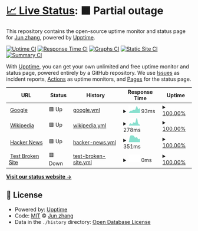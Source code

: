 # [📈 Live Status](https://ppkdch54.github.io/monitor): <!--live status--> **🟧 Partial outage**

This repository contains the open-source uptime monitor and status page for [Jun zhang](https://ppkdch54.github.io/monitor), powered by [Upptime](https://github.com/upptime/upptime).

[![Uptime CI](https://github.com/ppkdch54/monitor/workflows/Uptime%20CI/badge.svg)](https://github.com/ppkdch54/monitor/actions?query=workflow%3A%22Uptime+CI%22)
[![Response Time CI](https://github.com/ppkdch54/monitor/workflows/Response%20Time%20CI/badge.svg)](https://github.com/ppkdch54/monitor/actions?query=workflow%3A%22Response+Time+CI%22)
[![Graphs CI](https://github.com/ppkdch54/monitor/workflows/Graphs%20CI/badge.svg)](https://github.com/ppkdch54/monitor/actions?query=workflow%3A%22Graphs+CI%22)
[![Static Site CI](https://github.com/ppkdch54/monitor/workflows/Static%20Site%20CI/badge.svg)](https://github.com/ppkdch54/monitor/actions?query=workflow%3A%22Static+Site+CI%22)
[![Summary CI](https://github.com/ppkdch54/monitor/workflows/Summary%20CI/badge.svg)](https://github.com/ppkdch54/monitor/actions?query=workflow%3A%22Summary+CI%22)

With [Upptime](https://upptime.js.org), you can get your own unlimited and free uptime monitor and status page, powered entirely by a GitHub repository. We use [Issues](https://github.com/ppkdch54/monitor/issues) as incident reports, [Actions](https://github.com/ppkdch54/monitor/actions) as uptime monitors, and [Pages](https://ppkdch54.github.io/monitor) for the status page.

<!--start: status pages-->
<!-- This summary is generated by Upptime (https://github.com/upptime/upptime) -->
<!-- Do not edit this manually, your changes will be overwritten -->
<!-- prettier-ignore -->
| URL | Status | History | Response Time | Uptime |
| --- | ------ | ------- | ------------- | ------ |
| <img alt="" src="https://favicons.githubusercontent.com/www.google.com" height="13"> [Google](https://www.google.com) | 🟩 Up | [google.yml](https://github.com/ppkdch54/monitor/commits/HEAD/history/google.yml) | <details><summary><img alt="Response time graph" src="./graphs/google/response-time-week.png" height="20"> 93ms</summary><br><a href="https://ppkdch54.github.io/monitor/history/google"><img alt="Response time 84" src="https://img.shields.io/endpoint?url=https%3A%2F%2Fraw.githubusercontent.com%2Fppkdch54%2Fmonitor%2FHEAD%2Fapi%2Fgoogle%2Fresponse-time.json"></a><br><a href="https://ppkdch54.github.io/monitor/history/google"><img alt="24-hour response time 57" src="https://img.shields.io/endpoint?url=https%3A%2F%2Fraw.githubusercontent.com%2Fppkdch54%2Fmonitor%2FHEAD%2Fapi%2Fgoogle%2Fresponse-time-day.json"></a><br><a href="https://ppkdch54.github.io/monitor/history/google"><img alt="7-day response time 93" src="https://img.shields.io/endpoint?url=https%3A%2F%2Fraw.githubusercontent.com%2Fppkdch54%2Fmonitor%2FHEAD%2Fapi%2Fgoogle%2Fresponse-time-week.json"></a><br><a href="https://ppkdch54.github.io/monitor/history/google"><img alt="30-day response time 84" src="https://img.shields.io/endpoint?url=https%3A%2F%2Fraw.githubusercontent.com%2Fppkdch54%2Fmonitor%2FHEAD%2Fapi%2Fgoogle%2Fresponse-time-month.json"></a><br><a href="https://ppkdch54.github.io/monitor/history/google"><img alt="1-year response time 84" src="https://img.shields.io/endpoint?url=https%3A%2F%2Fraw.githubusercontent.com%2Fppkdch54%2Fmonitor%2FHEAD%2Fapi%2Fgoogle%2Fresponse-time-year.json"></a></details> | <details><summary><a href="https://ppkdch54.github.io/monitor/history/google">100.00%</a></summary><a href="https://ppkdch54.github.io/monitor/history/google"><img alt="All-time uptime 100.00%" src="https://img.shields.io/endpoint?url=https%3A%2F%2Fraw.githubusercontent.com%2Fppkdch54%2Fmonitor%2FHEAD%2Fapi%2Fgoogle%2Fuptime.json"></a><br><a href="https://ppkdch54.github.io/monitor/history/google"><img alt="24-hour uptime 100.00%" src="https://img.shields.io/endpoint?url=https%3A%2F%2Fraw.githubusercontent.com%2Fppkdch54%2Fmonitor%2FHEAD%2Fapi%2Fgoogle%2Fuptime-day.json"></a><br><a href="https://ppkdch54.github.io/monitor/history/google"><img alt="7-day uptime 100.00%" src="https://img.shields.io/endpoint?url=https%3A%2F%2Fraw.githubusercontent.com%2Fppkdch54%2Fmonitor%2FHEAD%2Fapi%2Fgoogle%2Fuptime-week.json"></a><br><a href="https://ppkdch54.github.io/monitor/history/google"><img alt="30-day uptime 100.00%" src="https://img.shields.io/endpoint?url=https%3A%2F%2Fraw.githubusercontent.com%2Fppkdch54%2Fmonitor%2FHEAD%2Fapi%2Fgoogle%2Fuptime-month.json"></a><br><a href="https://ppkdch54.github.io/monitor/history/google"><img alt="1-year uptime 100.00%" src="https://img.shields.io/endpoint?url=https%3A%2F%2Fraw.githubusercontent.com%2Fppkdch54%2Fmonitor%2FHEAD%2Fapi%2Fgoogle%2Fuptime-year.json"></a></details>
| <img alt="" src="https://favicons.githubusercontent.com/en.wikipedia.org" height="13"> [Wikipedia](https://en.wikipedia.org) | 🟩 Up | [wikipedia.yml](https://github.com/ppkdch54/monitor/commits/HEAD/history/wikipedia.yml) | <details><summary><img alt="Response time graph" src="./graphs/wikipedia/response-time-week.png" height="20"> 278ms</summary><br><a href="https://ppkdch54.github.io/monitor/history/wikipedia"><img alt="Response time 226" src="https://img.shields.io/endpoint?url=https%3A%2F%2Fraw.githubusercontent.com%2Fppkdch54%2Fmonitor%2FHEAD%2Fapi%2Fwikipedia%2Fresponse-time.json"></a><br><a href="https://ppkdch54.github.io/monitor/history/wikipedia"><img alt="24-hour response time 335" src="https://img.shields.io/endpoint?url=https%3A%2F%2Fraw.githubusercontent.com%2Fppkdch54%2Fmonitor%2FHEAD%2Fapi%2Fwikipedia%2Fresponse-time-day.json"></a><br><a href="https://ppkdch54.github.io/monitor/history/wikipedia"><img alt="7-day response time 278" src="https://img.shields.io/endpoint?url=https%3A%2F%2Fraw.githubusercontent.com%2Fppkdch54%2Fmonitor%2FHEAD%2Fapi%2Fwikipedia%2Fresponse-time-week.json"></a><br><a href="https://ppkdch54.github.io/monitor/history/wikipedia"><img alt="30-day response time 226" src="https://img.shields.io/endpoint?url=https%3A%2F%2Fraw.githubusercontent.com%2Fppkdch54%2Fmonitor%2FHEAD%2Fapi%2Fwikipedia%2Fresponse-time-month.json"></a><br><a href="https://ppkdch54.github.io/monitor/history/wikipedia"><img alt="1-year response time 226" src="https://img.shields.io/endpoint?url=https%3A%2F%2Fraw.githubusercontent.com%2Fppkdch54%2Fmonitor%2FHEAD%2Fapi%2Fwikipedia%2Fresponse-time-year.json"></a></details> | <details><summary><a href="https://ppkdch54.github.io/monitor/history/wikipedia">100.00%</a></summary><a href="https://ppkdch54.github.io/monitor/history/wikipedia"><img alt="All-time uptime 100.00%" src="https://img.shields.io/endpoint?url=https%3A%2F%2Fraw.githubusercontent.com%2Fppkdch54%2Fmonitor%2FHEAD%2Fapi%2Fwikipedia%2Fuptime.json"></a><br><a href="https://ppkdch54.github.io/monitor/history/wikipedia"><img alt="24-hour uptime 100.00%" src="https://img.shields.io/endpoint?url=https%3A%2F%2Fraw.githubusercontent.com%2Fppkdch54%2Fmonitor%2FHEAD%2Fapi%2Fwikipedia%2Fuptime-day.json"></a><br><a href="https://ppkdch54.github.io/monitor/history/wikipedia"><img alt="7-day uptime 100.00%" src="https://img.shields.io/endpoint?url=https%3A%2F%2Fraw.githubusercontent.com%2Fppkdch54%2Fmonitor%2FHEAD%2Fapi%2Fwikipedia%2Fuptime-week.json"></a><br><a href="https://ppkdch54.github.io/monitor/history/wikipedia"><img alt="30-day uptime 100.00%" src="https://img.shields.io/endpoint?url=https%3A%2F%2Fraw.githubusercontent.com%2Fppkdch54%2Fmonitor%2FHEAD%2Fapi%2Fwikipedia%2Fuptime-month.json"></a><br><a href="https://ppkdch54.github.io/monitor/history/wikipedia"><img alt="1-year uptime 100.00%" src="https://img.shields.io/endpoint?url=https%3A%2F%2Fraw.githubusercontent.com%2Fppkdch54%2Fmonitor%2FHEAD%2Fapi%2Fwikipedia%2Fuptime-year.json"></a></details>
| <img alt="" src="https://favicons.githubusercontent.com/news.ycombinator.com" height="13"> [Hacker News](https://news.ycombinator.com) | 🟩 Up | [hacker-news.yml](https://github.com/ppkdch54/monitor/commits/HEAD/history/hacker-news.yml) | <details><summary><img alt="Response time graph" src="./graphs/hacker-news/response-time-week.png" height="20"> 351ms</summary><br><a href="https://ppkdch54.github.io/monitor/history/hacker-news"><img alt="Response time 285" src="https://img.shields.io/endpoint?url=https%3A%2F%2Fraw.githubusercontent.com%2Fppkdch54%2Fmonitor%2FHEAD%2Fapi%2Fhacker-news%2Fresponse-time.json"></a><br><a href="https://ppkdch54.github.io/monitor/history/hacker-news"><img alt="24-hour response time 522" src="https://img.shields.io/endpoint?url=https%3A%2F%2Fraw.githubusercontent.com%2Fppkdch54%2Fmonitor%2FHEAD%2Fapi%2Fhacker-news%2Fresponse-time-day.json"></a><br><a href="https://ppkdch54.github.io/monitor/history/hacker-news"><img alt="7-day response time 351" src="https://img.shields.io/endpoint?url=https%3A%2F%2Fraw.githubusercontent.com%2Fppkdch54%2Fmonitor%2FHEAD%2Fapi%2Fhacker-news%2Fresponse-time-week.json"></a><br><a href="https://ppkdch54.github.io/monitor/history/hacker-news"><img alt="30-day response time 285" src="https://img.shields.io/endpoint?url=https%3A%2F%2Fraw.githubusercontent.com%2Fppkdch54%2Fmonitor%2FHEAD%2Fapi%2Fhacker-news%2Fresponse-time-month.json"></a><br><a href="https://ppkdch54.github.io/monitor/history/hacker-news"><img alt="1-year response time 285" src="https://img.shields.io/endpoint?url=https%3A%2F%2Fraw.githubusercontent.com%2Fppkdch54%2Fmonitor%2FHEAD%2Fapi%2Fhacker-news%2Fresponse-time-year.json"></a></details> | <details><summary><a href="https://ppkdch54.github.io/monitor/history/hacker-news">100.00%</a></summary><a href="https://ppkdch54.github.io/monitor/history/hacker-news"><img alt="All-time uptime 99.95%" src="https://img.shields.io/endpoint?url=https%3A%2F%2Fraw.githubusercontent.com%2Fppkdch54%2Fmonitor%2FHEAD%2Fapi%2Fhacker-news%2Fuptime.json"></a><br><a href="https://ppkdch54.github.io/monitor/history/hacker-news"><img alt="24-hour uptime 100.00%" src="https://img.shields.io/endpoint?url=https%3A%2F%2Fraw.githubusercontent.com%2Fppkdch54%2Fmonitor%2FHEAD%2Fapi%2Fhacker-news%2Fuptime-day.json"></a><br><a href="https://ppkdch54.github.io/monitor/history/hacker-news"><img alt="7-day uptime 100.00%" src="https://img.shields.io/endpoint?url=https%3A%2F%2Fraw.githubusercontent.com%2Fppkdch54%2Fmonitor%2FHEAD%2Fapi%2Fhacker-news%2Fuptime-week.json"></a><br><a href="https://ppkdch54.github.io/monitor/history/hacker-news"><img alt="30-day uptime 98.83%" src="https://img.shields.io/endpoint?url=https%3A%2F%2Fraw.githubusercontent.com%2Fppkdch54%2Fmonitor%2FHEAD%2Fapi%2Fhacker-news%2Fuptime-month.json"></a><br><a href="https://ppkdch54.github.io/monitor/history/hacker-news"><img alt="1-year uptime 99.90%" src="https://img.shields.io/endpoint?url=https%3A%2F%2Fraw.githubusercontent.com%2Fppkdch54%2Fmonitor%2FHEAD%2Fapi%2Fhacker-news%2Fuptime-year.json"></a></details>
| <img alt="" src="https://favicons.githubusercontent.com/thissitedoesnotexist.koj.co" height="13"> [Test Broken Site](https://thissitedoesnotexist.koj.co) | 🟥 Down | [test-broken-site.yml](https://github.com/ppkdch54/monitor/commits/HEAD/history/test-broken-site.yml) | <details><summary><img alt="Response time graph" src="./graphs/test-broken-site/response-time-week.png" height="20"> 0ms</summary><br><a href="https://ppkdch54.github.io/monitor/history/test-broken-site"><img alt="Response time 0" src="https://img.shields.io/endpoint?url=https%3A%2F%2Fraw.githubusercontent.com%2Fppkdch54%2Fmonitor%2FHEAD%2Fapi%2Ftest-broken-site%2Fresponse-time.json"></a><br><a href="https://ppkdch54.github.io/monitor/history/test-broken-site"><img alt="24-hour response time 0" src="https://img.shields.io/endpoint?url=https%3A%2F%2Fraw.githubusercontent.com%2Fppkdch54%2Fmonitor%2FHEAD%2Fapi%2Ftest-broken-site%2Fresponse-time-day.json"></a><br><a href="https://ppkdch54.github.io/monitor/history/test-broken-site"><img alt="7-day response time 0" src="https://img.shields.io/endpoint?url=https%3A%2F%2Fraw.githubusercontent.com%2Fppkdch54%2Fmonitor%2FHEAD%2Fapi%2Ftest-broken-site%2Fresponse-time-week.json"></a><br><a href="https://ppkdch54.github.io/monitor/history/test-broken-site"><img alt="30-day response time 0" src="https://img.shields.io/endpoint?url=https%3A%2F%2Fraw.githubusercontent.com%2Fppkdch54%2Fmonitor%2FHEAD%2Fapi%2Ftest-broken-site%2Fresponse-time-month.json"></a><br><a href="https://ppkdch54.github.io/monitor/history/test-broken-site"><img alt="1-year response time 0" src="https://img.shields.io/endpoint?url=https%3A%2F%2Fraw.githubusercontent.com%2Fppkdch54%2Fmonitor%2FHEAD%2Fapi%2Ftest-broken-site%2Fresponse-time-year.json"></a></details> | <details><summary><a href="https://ppkdch54.github.io/monitor/history/test-broken-site">100.00%</a></summary><a href="https://ppkdch54.github.io/monitor/history/test-broken-site"><img alt="All-time uptime 100.00%" src="https://img.shields.io/endpoint?url=https%3A%2F%2Fraw.githubusercontent.com%2Fppkdch54%2Fmonitor%2FHEAD%2Fapi%2Ftest-broken-site%2Fuptime.json"></a><br><a href="https://ppkdch54.github.io/monitor/history/test-broken-site"><img alt="24-hour uptime 100.00%" src="https://img.shields.io/endpoint?url=https%3A%2F%2Fraw.githubusercontent.com%2Fppkdch54%2Fmonitor%2FHEAD%2Fapi%2Ftest-broken-site%2Fuptime-day.json"></a><br><a href="https://ppkdch54.github.io/monitor/history/test-broken-site"><img alt="7-day uptime 100.00%" src="https://img.shields.io/endpoint?url=https%3A%2F%2Fraw.githubusercontent.com%2Fppkdch54%2Fmonitor%2FHEAD%2Fapi%2Ftest-broken-site%2Fuptime-week.json"></a><br><a href="https://ppkdch54.github.io/monitor/history/test-broken-site"><img alt="30-day uptime 100.00%" src="https://img.shields.io/endpoint?url=https%3A%2F%2Fraw.githubusercontent.com%2Fppkdch54%2Fmonitor%2FHEAD%2Fapi%2Ftest-broken-site%2Fuptime-month.json"></a><br><a href="https://ppkdch54.github.io/monitor/history/test-broken-site"><img alt="1-year uptime 100.00%" src="https://img.shields.io/endpoint?url=https%3A%2F%2Fraw.githubusercontent.com%2Fppkdch54%2Fmonitor%2FHEAD%2Fapi%2Ftest-broken-site%2Fuptime-year.json"></a></details>

<!--end: status pages-->

[**Visit our status website →**](https://ppkdch54.github.io/monitor)

## 📄 License

- Powered by: [Upptime](https://github.com/upptime/upptime)
- Code: [MIT](./LICENSE) © [Jun zhang](https://ppkdch54.github.io/monitor)
- Data in the `./history` directory: [Open Database License](https://opendatacommons.org/licenses/odbl/1-0/)
